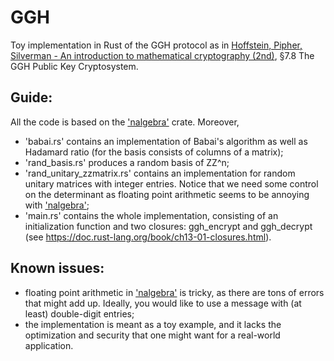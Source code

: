 # GGH
Toy implementation in Rust of the GGH protocol as in [Hoffstein, Pipher, Silverman - An introduction to mathematical cryptography (2nd)](https://link.springer.com/book/10.1007/978-0-387-77993-5), §7.8 The GGH Public Key Cryptosystem.

## Guide:
All the code is based on the ['nalgebra'](https://docs.rs/nalgebra/latest/nalgebra/) crate. Moreover,
- 'babai.rs' contains an implementation of Babai's algorithm as well as Hadamard ratio (for the basis consists of columns of a matrix);
- 'rand_basis.rs' produces a random basis of ZZ^n;
- 'rand_unitary_zzmatrix.rs' contains an implementation for random unitary matrices with integer entries. Notice that we need some control on the determinant as floating point arithmetic seems to be annoying with ['nalgebra'](https://docs.rs/nalgebra/latest/nalgebra/);
- 'main.rs' contains the whole implementation, consisting of an initialization function and two closures: ggh_encrypt and ggh_decrypt (see https://doc.rust-lang.org/book/ch13-01-closures.html). 

## Known issues:
- floating point arithmetic in ['nalgebra'](https://docs.rs/nalgebra/latest/nalgebra/) is tricky, as there are tons of errors that might add up. Ideally, you would like to use a message with (at least) double-digit entries;
- the implementation is meant as a toy example, and it lacks the optimization and security that one might want for a real-world application.
